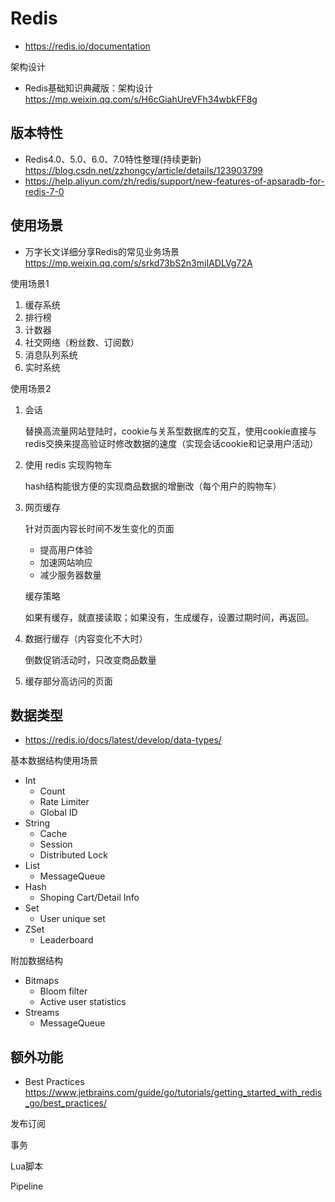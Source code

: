 # Redis
- https://redis.io/documentation

架构设计
- Redis基础知识典藏版：架构设计 https://mp.weixin.qq.com/s/H6cGiahUreVFh34wbkFF8g


## 版本特性
- Redis4.0、5.0、6.0、7.0特性整理(持续更新) https://blog.csdn.net/zzhongcy/article/details/123903799
- https://help.aliyun.com/zh/redis/support/new-features-of-apsaradb-for-redis-7-0


## 使用场景
- 万字长文详细分享Redis的常见业务场景 https://mp.weixin.qq.com/s/srkd73bS2n3mjIADLVg72A

使用场景1
1. 缓存系统
2. 排行榜
3. 计数器
4. 社交网络（粉丝数、订阅数）
5. 消息队列系统
6. 实时系统

使用场景2
1. 会话
    
    替换高流量网站登陆时，cookie与关系型数据库的交互，使用cookie直接与redis交换来提高验证时修改数据的速度（实现会话cookie和记录用户活动）
    
2. 使用 redis 实现购物车
    
    hash结构能很方便的实现商品数据的增删改（每个用户的购物车）
    
3. 网页缓存
    
    针对页面内容长时间不发生变化的页面
    
    - 提高用户体验
    - 加速网站响应
    - 减少服务器数量
    
    缓存策略
    
    如果有缓存，就直接读取；如果没有，生成缓存，设置过期时间，再返回。
    
4. 数据行缓存（内容变化不大时）
    
    倒数促销活动时，只改变商品数量
    
5. 缓存部分高访问的页面

## 数据类型
- https://redis.io/docs/latest/develop/data-types/

基本数据结构使用场景
- Int
  - Count
  - Rate Limiter
  - Global ID
- String
  - Cache
  - Session
  - Distributed Lock
- List
  - MessageQueue
- Hash
  - Shoping Cart/Detail Info
- Set
  - User unique set
- ZSet
  - Leaderboard

附加数据结构
- Bitmaps
  - Bloom filter
  - Active user statistics
- Streams
  - MessageQueue

## 额外功能
- Best Practices https://www.jetbrains.com/guide/go/tutorials/getting_started_with_redis_go/best_practices/

发布订阅

事务

Lua脚本

Pipeline

